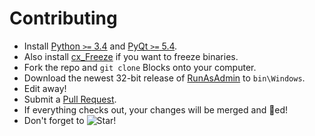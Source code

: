 # Contributing #

* Install [Python `>=` 3.4](http://python.org) and [PyQt `>=` 5.4](http://www.riverbankcomputing.com/software/pyqt/intro).
* Also install [cx_Freeze](http://cx-freeze.sourceforge.net) if you want to freeze binaries.
* Fork the repo and `git clone` Blocks onto your computer.
* Download the newest 32-bit release of [RunAsAdmin](https://github.com/QuantumCD/RunAsAdmin) to `bin\Windows`.
* Edit away!
* Submit a [Pull Request](https://github.com/le717/Blocks/pulls).
* If everything checks out, your changes will be merged and :ship:ed!
* Don't forget to ![Star!](http://i81.servimg.com/u/f81/16/33/06/11/star11.png)

